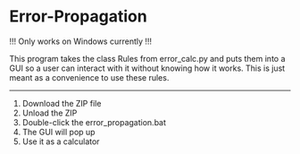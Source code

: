 # Error-Propagation
!!! Only works on Windows currently !!!

This program takes the class Rules from error_calc.py and puts them into a GUI so a user can interact with it without knowing how it works. This is just meant as a convenience to use these rules.

-------------------------------------------------------------------------------------------------------------------------------------------

1. Download the ZIP file
2. Unload the ZIP
3. Double-click the error_propagation.bat
4. The GUI will pop up
5. Use it as a calculator
